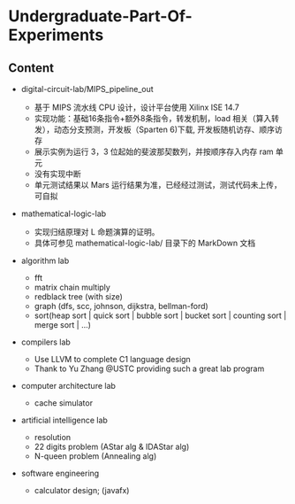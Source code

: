 # Undergraduate-Part-Of-Experiments

## Content

* digital-circuit-lab/MIPS\_pipeline\_out
  * 基于 MIPS 流水线 CPU 设计，设计平台使用 Xilinx ISE 14.7
  * 实现功能：基础16条指令+额外8条指令，转发机制，load 相关（算入转发），动态分支预测，开发板（Sparten 6)下载, 开发板随机访存、顺序访存
  * 展示实例为运行 3，3 位起始的斐波那契数列，并按顺序存入内存 ram 单元
  * 没有实现中断
  * 单元测试结果以 Mars 运行结果为准，已经经过测试，测试代码未上传，可自拟
  
* mathematical-logic-lab
  * 实现归结原理对 L 命题演算的证明。
  * 具体可参见 mathematical-logic-lab/ 目录下的 MarkDown 文档

* algorithm lab
  * fft
  * matrix chain multiply
  * redblack tree (with size)
  * graph (dfs, scc, johnson, dijkstra, bellman-ford)
  * sort(heap sort | quick sort | bubble sort | bucket sort | counting sort | merge sort | ...)

* compilers lab
  * Use LLVM to complete C1 language design
  * Thank to Yu Zhang @USTC providing such a great lab program

* computer architecture lab  
  * cache simulator

* artificial intelligence lab  
  * resolution
  * 22 digits problem (AStar alg & IDAStar alg)
  * N-queen problem (Annealing alg)

* software engineering
  * calculator design; (javafx)